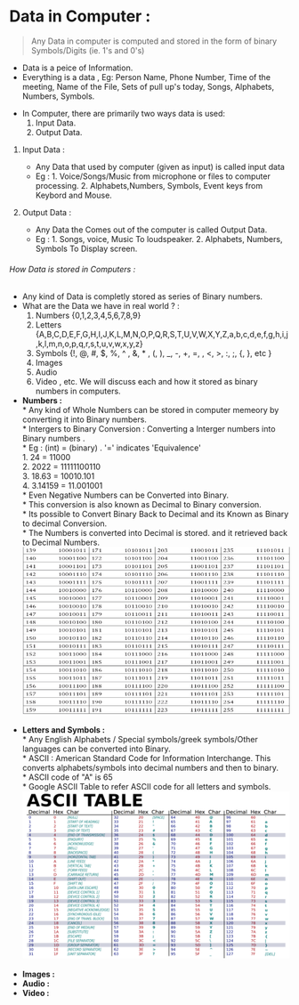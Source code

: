 # Data in Computer : 
> Any Data in computer is computed and stored in the form of binary Symbols/Digits (ie. 1's and 0's)
* Data is a peice of Information. 
* Everything is a data , Eg: Person Name, Phone Number, Time of the meeting, Name of the File, Sets of pull up's today, Songs, Alphabets, Numbers, Symbols.

<!--
Data
$ Data in computer hardware.
$ Representation of data in computer.
$ Input and Output Data.
$ Input and output Devices.
$ How data is stored and computed
-->
* In Computer, there are primarily two ways data is used: 
    1. Input Data.
    2. Output Data.
1. Input Data :
    * Any Data that used by computer (given as input) is called input data
    * Eg :  1. Voice/Songs/Music from microphone or files to computer processing.
            2. Alphabets,Numbers, Symbols, Event keys from Keybord and Mouse.
          
2. Output Data : 
    * Any Data the Comes out of the computer is called Output Data.
    * Eg : 1. Songs, voice, Music To loudspeaker.
           2. Alphabets, Numbers, Symbols To Display screen.
    
###### How Data is stored in Computers :
* Any kind of Data is completly stored as series of Binary numbers.
* What are the Data we have in real world ? : 
    1. Numbers {0,1,2,3,4,5,6,7,8,9}
    2. Letters {A,B,C,D,E,F,G,H,I,J,K,L,M,N,O,P,Q,R,S,T,U,V,W,X,Y,Z,a,b,c,d,e,f,g,h,i,j,k,l,m,n,o,p,q,r,s,t,u,v,w,x,y,z}
    3. Symbols {!, @, #, $, %, ^ , &, * , (, ), _, -, +, =, \, <, >, :, ;, {, }, etc }
    4. Images
    5. Audio
    6. Video , etc.
    We will discuss each and how it stored as binary numbers in computers.
* __Numbers :__ <br/>
           * Any kind of Whole Numbers can be stored in computer memeory by converting it into Binary numbers.<br/>
           * Intergers to Binary Conversion : Converting a Interger numbers into Binary numbers .<br/>
                * Eg : (int)    = (binary) . '=' indicates 'Equivalence'<br/>
                    1. 24       = 11000<br/>
                    2. 2022     = 11111100110<br/>
                    3. 18.63    = 10010.101<br/>
                    4. 3.14159  = 11.001001<br/>
           * Even Negative Numbers can be Converted into Binary.<br/>
           * This conversion is also known as Decimal to Binary conversion.<br/>
           * Its possible to Convert Binary Back to Decimal and its Known as Binary to decimal Conversion.<br/>
           * The Numbers is converted into Decimal is stored. and it retrieved back to Decimal Numbers.<br/>
 <img src="https://github.com/prashanthprabhu24/LearnPython/raw/main/Dust/file2_6.jpg" width="700" height="300"> <br/><br/>
* __Letters and Symbols :__ <br/>
            * Any English Alphabets / Special symbols/greek symbols/Other languages can be converted into Binary.<br/>
            * ASCII : American Standard Code for Information Interchange. This converts alphabets/symbols into decimal numbers and then to binary.<br/>
            * ASCII code of "A" is 65<br/>
            * Google ASCII Table to refer ASCII code for all letters and symbols.<br/>
<img src="https://github.com/prashanthprabhu24/LearnPython/raw/main/Dust/file2_7.jpg" width="700" height="300"> <br/><br/>
* __Images :__ <br/>
* __Audio :__ <br/>
* __Video :__ <br/>
    
    
